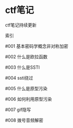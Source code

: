 # ctf笔记
ctf笔记持续更新

索引

#001 基本密码学概念非对称加密

#002 什么是欧拉函数

#003 什么是SSTI

#004 ssti绕过

#005 什么是原型污染

#006 如何利用原型污染

#007 gif隐写

#008  拨号音频解密
